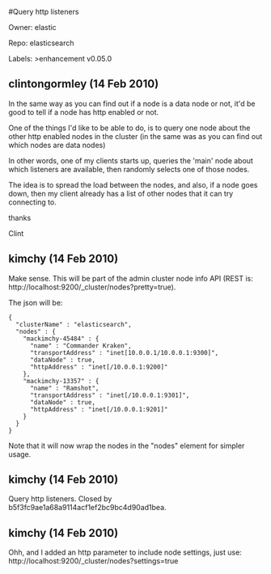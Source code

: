 #Query http listeners

Owner: elastic

Repo: elasticsearch

Labels: >enhancement v0.05.0 

## clintongormley (14 Feb 2010)

In the same way as you can find out if a node is a data node or not, it'd be good to tell if a node has http enabled or not.

One of the things I'd like to be able to do, is to query one node about
the other http enabled nodes in the cluster (in the same was as you can
find out which nodes are data nodes)

In other words, one of my clients starts up, queries the 'main' node
about which listeners are available, then randomly selects one of those
nodes.

The idea is to spread the load between the nodes, and also, if a node
goes down, then my client already has a list of other nodes that it can
try connecting to.

thanks

Clint


## kimchy (14 Feb 2010)

Make sense. This will be part of the admin cluster node info API (REST is: http://localhost:9200/_cluster/nodes?pretty=true).

The json will be:

```
{
  "clusterName" : "elasticsearch",
  "nodes" : {
    "mackimchy-45484" : {
      "name" : "Commander Kraken",
      "transportAddress" : "inet[10.0.0.1/10.0.0.1:9300]",
      "dataNode" : true,
      "httpAddress" : "inet[/10.0.0.1:9200]"
    },
    "mackimchy-13357" : {
      "name" : "Ramshot",
      "transportAddress" : "inet[/10.0.0.1:9301]",
      "dataNode" : true,
      "httpAddress" : "inet[/10.0.0.1:9201]"
    }
  }
}
```

Note that it will now wrap the nodes in the "nodes" element for simpler usage.


## kimchy (14 Feb 2010)

Query http listeners. Closed by b5f3fc9ae1a68a9114acf1ef2bc9bc4d90ad1bea.


## kimchy (14 Feb 2010)

Ohh, and I added an http parameter to include node settings, just use: http://localhost:9200/_cluster/nodes?settings=true


